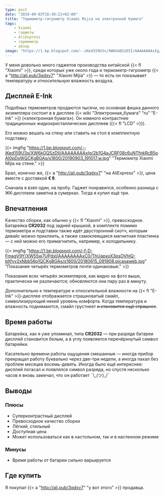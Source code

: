 ```yaml
---
type: post
date: "2019-09-03T16:30:21+02:00"
title: "Термометр-гигрометр Xiaomi Mijia на электронной бумаге"
tags:
    - Xiaomi
    - гаджеты
    - AliExpress
    - термометр
    - обзор
image: "https://1.bp.blogspot.com/--iKed159U3s/XW6kGQSzDII/AAAAAAAAxIg/2b1G4aJCRF08c6uNTfnkRcB5pAI0pDxWQCKgBGAs/s1600/20190903_191017.w.jpg"
---
```


У меня довольно много гаджетов производства китайской {{< fl "Xiaomi" >}}, среди которых уже около года и термометр-гигрометр {{< a "http://ali.pub/3qdxv7" "Xiaomi Mijia" >}} — то есть он показывает температуру и *относительную* влажность воздуха.

<!--more-->

## Дисплей E-Ink

Подобных термометров продаются тысячи, но основная фишка данного экземпляра состоит в в дисплее {{< wiki "Электронная_бумага" "ru" "E-Ink" >}} («электронная бумага»). Он *намного* контрастнее традиционных жидкокристаллических дисплеев ({{< fl "LCD" >}}).

Его можно вешать на стену или ставить на стол в комплектную подставку.

{{< imgfig "https://1.bp.blogspot.com/--iKed159U3s/XW6kGQSzDII/AAAAAAAAxIg/2b1G4aJCRF08c6uNTfnkRcB5pAI0pDxWQCKgBGAs/s1600/20190903_191017.w.jpg" "Термометр Xiaomi Mijia на стене." >}} 

Брал, конечно же, {{< a "http://ali.pub/3qdxv7" "на AliExpress" >}}, цена вместе с доставкой **€ 9**.

Сначала я взял один, на пробу. Гаджет понравился, особенно разница с ЖК-дисплеем заметна в сумерках. Тогда я купил ещё три.

## Впечатления

Качество сборки, как обычно у {{< fl "Xiaomi" >}}, превосходное. Батарейка **CR2032** под задней крышкой, в комплекте помимо термометра и подставки также идёт двусторонний скотч, которым девайс можно приклеить, а также самоклеящаяся магнитная пластинка — с ней можно его примагнитить, например, к холодильнику.

{{< imgfig "https://1.bp.blogspot.com/-f-D-FmagV9Y/XW55w7UPdxI/AAAAAAAAxC0/ThUapxoX3psOVhIQ-bItfyy2xNbb56p1QCKgBGAs/s1600/20180615_091908.picasaweb.jpg" "Показания четырёх термометров почти одинаковые." >}}

Показания всех четырёх экземпляров, как видно на фото выше, практически не различаются; обновляются они пару раз в минуту.

Дополнительно к температуре и относительной влажности на {{< fl "E-Ink" >}}-дисплее отображается страшноватый смайл, символизирующий некий уровень комфорта. Когда температура и влажность поднимаются, смайл грустнеет ~~и становится ещё страшнее~~.

## Время работы

Батарейка, как я уже упоминал, типа **CR2032** — при разряде батареи дисплей становится белым, а в углу появляется перечёркнутый символ батарейки.

Касательно времени работы ощущения смешанные — иногда прибор прекращал работу буквально через две-три недели, а иногда пахал без проблем месяцев восемь-девять. Иногда было ещё интереснее: дисплей погасал и появлялся символ разряда, но спустя несколько часов я вновь замечал, что он работает ¯\\\_(ツ)\_/¯

## Выводы

### Плюсы

* Суперконтрастный дисплей
* Превосходное качество сборки
* Лёгкий, стильный
* Доступная цена
* Может использоваться как в настольном, так и в настенном режиме

### Минусы

* Время работы от батареи сильно варьируется

## Где купить

Я покупал {{< a "http://ali.pub/3qdxv7" "у вот этого" >}} продавца.